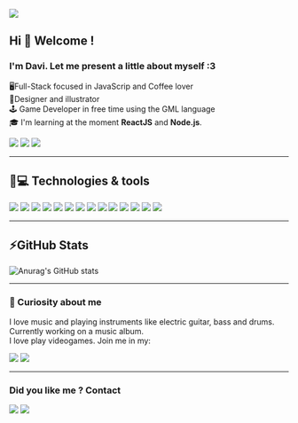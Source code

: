 
![](https://komarev.com/ghpvc/?username=DaviNeves0&color=74c77a)
## Hi 👋 Welcome ! 

### I'm Davi. Let me present a little about myself :3

🖥Full-Stack focused in JavaScrip and Coffee lover </br>
🎨Designer and illustrator </br> 
🕹 Game Developer in free time using the GML language </br>
🎓 I'm learning at the moment <strong>ReactJS</strong> and <strong>Node.js</strong>.</br>

[<img src = "https://img.shields.io/badge/facebook-%231877F2.svg?&style=for-the-badge&logo=facebook&logoColor=white">](https://www.facebook.com/davi.neves.7)
[<img src= "https://img.shields.io/badge/Instagram-E4405F?style=for-the-badge&logo=instagram&logoColor=white">](https://www.instagram.com/davis.neves/?hl=pt-br)
[<img src="https://img.shields.io/badge/LinkedIn-0077B5?style=for-the-badge&logo=linkedin&logoColor=white">](https://www.linkedin.com/in/davi-neves-a50573201/)
<hr>

## 🚀💻 Technologies & tools

<img src="https://img.shields.io/badge/HTML5-E34F26?style=for-the-badge&logo=html5&logoColor=white"> <img src="https://img.shields.io/badge/CSS3-1572B6?style=for-the-badge&logo=css3&logoColor=white"> <img src="https://img.shields.io/badge/JavaScript-F7DF1E?style=for-the-badge&logo=javascript&logoColor=black"> <img src="https://img.shields.io/badge/React-20232A?style=for-the-badge&logo=react&logoColor=61DAFB"> <img src="https://img.shields.io/badge/React_Native-20232A?style=for-the-badge&logo=react&logoColor=61DAFB"> <img src="https://img.shields.io/badge/Bootstrap-563D7C?style=for-the-badge&logo=bootstrap&logoColor=white"> <img src="https://img.shields.io/badge/Node.js-43853D?style=for-the-badge&logo=node.js&logoColor=white"> <img src="https://img.shields.io/badge/Yarn-2C8EBB?style=for-the-badge&logo=yarn&logoColor=white"> <img src="https://img.shields.io/badge/npm-CB3837?style=for-the-badge&logo=npm&logoColor=white"> <img src="https://img.shields.io/badge/Express.js-404D59?style=for-the-badge&logo=express&logoColor=white"> <img src="https://img.shields.io/badge/TypeScript-007ACC?style=for-the-badge&logo=typescript&logoColor=white">  <img src="https://img.shields.io/badge/MongoDB-4EA94B?style=for-the-badge&logo=mongodb&logoColor=white"> <img src="https://img.shields.io/badge/Visual_Studio_2019-5C2D91?style=for-the-badge&logo=visual%20studio&logoColor=white"> <img src="https://img.shields.io/badge/Git-F05032?style=for-the-badge&logo=git&logoColor=white">
<hr>

## ⚡GitHub Stats 

![Anurag's GitHub stats](https://github-readme-stats.vercel.app/api?username=DaviNeves0&show_icons=true&theme=gotham&hide_border=true&hide=contribs,issues)
<hr>

### 🤗 Curiosity about me 

I love music and playing instruments like electric guitar, bass and drums. Currently working on a music album.</br>
I love play videogames. Join me in my:

[<img src="https://img.shields.io/badge/PlayStation-003791?style=for-the-badge&logo=playstation&logoColor=white">](https://my.playstation.com/profile/Unskiller69)
[<img src="https://img.shields.io/badge/Steam-000000?style=for-the-badge&logo=steam&logoColor=white">]()
 <hr>
 
### Did you like me ? Contact 

<img src="https://img.shields.io/badge/WhatsApp-25D366?style=for-the-badge&logo=whatsapp&logoColor=white"> <img src="https://img.shields.io/badge/Gmail-D14836?style=for-the-badge&logo=gmail&logoColor=white">
